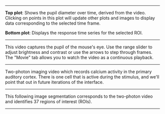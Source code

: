 <div class="acquisition-selector"></div>

<div class="ROI-selector"></div>

<div class="channel-separation-selector"></div>

---

<div class="acquisition-timeseries-view"></div>

**Top plot**: Shows the pupil diameter over time, derived from the video. Clicking on points in this plot will update other plots and images to display data corresponding to the selected time frame.

**Bottom plot**: Displays the response time series for the selected ROI.

---

<div class="acquisition-pupil-video-view"></div>

This video captures the pupil of the mouse's eye. Use the range slider to adjust brightness and contrast or use the arrows to step through frames. The "Movie" tab allows you to watch the video as a continuous playback.

---

<div class="acquisition-two-photon-series-view"></div>

Two-photon imaging video which records calcium activity in the primary auditory cortex. There is one cell that is active during the stimulus, and we'll point that out in future iterations of the interface.

---

This following image segmentation corresponds to the two-photon video and identifies 37 regions of interest (ROIs).

<div class="image-segmentation"></div>

---
